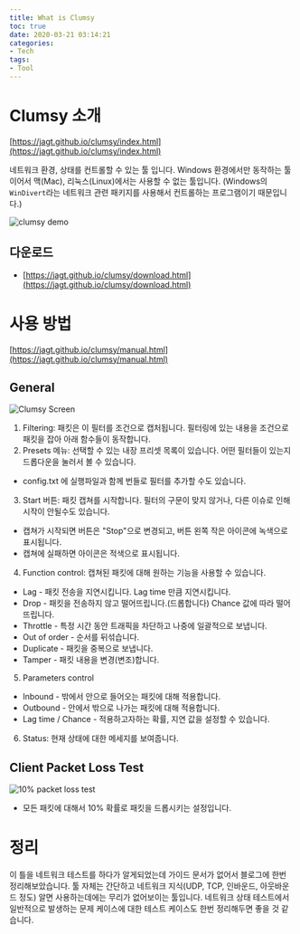 ```yaml
---
title: What is Clumsy
toc: true
date: 2020-03-21 03:14:21
categories:
- Tech
tags:
- Tool
---
```


# Clumsy 소개

[https://jagt.github.io/clumsy/index.html](https://jagt.github.io/clumsy/index.html)

네트워크 환경, 상태를 컨트롤할 수 있는 툴 입니다.
Windows 환경에서만 동작하는 툴이어서 맥(Mac), 리눅스(Linux)에서는 사용할 수 없는 툴입니다.
(Windows의 `WinDivert`라는 네트워크 관련 패키지를 사용해서 컨트롤하는 프로그램이기 때문입니다.)

![clumsy demo](https://jagt.github.io/clumsy/clumsy-demo.gif)

## 다운로드

- [https://jagt.github.io/clumsy/download.html](https://jagt.github.io/clumsy/download.html)

# 사용 방법

[https://jagt.github.io/clumsy/manual.html](https://jagt.github.io/clumsy/manual.html)

## General

![Clumsy Screen](https://jagt.github.io/clumsy/screen.png)

1. Filtering: 패킷은 이 필터를 조건으로 캡처됩니다. 필터링에 있는 내용을 조건으로 패킷을 잡아 아래 함수들이 동작합니다.
2. Presets 메뉴: 선택할 수 있는 내장 프리셋 목록이 있습니다. 어떤 필터들이 있는지 드롭다운을 눌러서 볼 수 있습니다.
  * config.txt 에 실행파일과 함께 번들로 필터를 추가할 수도 있습니다.
3. Start 버튼: 패킷 캡쳐를 시작합니다. 필터의 구문이 맞지 않거나, 다른 이슈로 인해 시작이 안될수도 있습니다.
  * 캡쳐가 시작되면 버튼은 "Stop"으로 변경되고, 버튼 왼쪽 작은 아이콘에 녹색으로 표시됩니다.
  * 캡쳐에 실패하면 아이콘은 적색으로 표시됩니다.
4. Function control: 캡쳐된 패킷에 대해 원하는 기능을 사용할 수 있습니다.
  * Lag - 패킷 전송을 지연시킵니다. Lag time 만큼 지연시킵니다.
  * Drop - 패킷을 전송하지 않고 떨어뜨립니다.(드롭합니다) Chance 값에 따라 떨어뜨립니다.
  * Throttle - 특정 시간 동안 트래픽을 차단하고 나중에 일괄적으로 보냅니다.
  * Out of order - 순서를 뒤섞습니다.
  * Duplicate - 패킷을 중복으로 보냅니다.
  * Tamper - 패킷 내용을 변경(변조)합니다.
5. Parameters control
  * Inbound - 밖에서 안으로 들어오는 패킷에 대해 적용합니다.
  * Outbound - 안에서 밖으로 나가는 패킷에 대해 적용합니다.
  * Lag time / Chance - 적용하고자하는 확률, 지연 값을 설정할 수 있습니다.
6. Status: 현재 상태에 대한 메세지를 보여줍니다.

## Client Packet Loss Test

![10% packet loss test](https://user-images.githubusercontent.com/5077086/77194242-ef88c700-6b22-11ea-9b55-78cf442c60bb.png)

- 모든 패킷에 대해서 10% 확률로 패킷을 드롭시키는 설정입니다.

# 정리

이 틀을 네트워크 테스트를 하다가 알게되었는데 가이드 문서가 없어서 블로그에 한번 정리해보았습니다.
툴 자체는 간단하고 네트워크 지식(UDP, TCP, 인바운드, 아웃바운드 정도) 알면 사용하는데에는 무리가 없어보이는 툴입니다.
네트워크 상태 테스트에서 일반적으로 발생하는 문제 케이스에 대한 테스트 케이스도 한번 정리해두면 좋을 것 같습니다.

